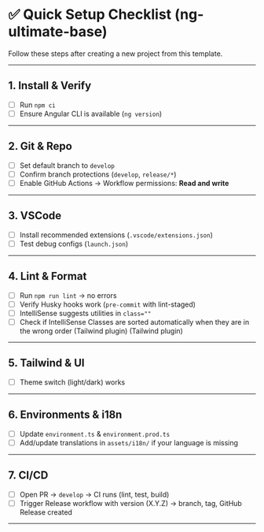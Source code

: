 # ✅ Quick Setup Checklist (ng-ultimate-base)

Follow these steps after creating a new project from this template.

---

## 1. Install & Verify

- [ ] Run `npm ci`
- [ ] Ensure Angular CLI is available (`ng version`)

---

## 2. Git & Repo

- [ ] Set default branch to `develop`
- [ ] Confirm branch protections (`develop`, `release/*`)
- [ ] Enable GitHub Actions → Workflow permissions: **Read and write**

---

## 3. VSCode

- [ ] Install recommended extensions (`.vscode/extensions.json`)
- [ ] Test debug configs (`launch.json`)

---

## 4. Lint & Format

- [ ] Run `npm run lint` → no errors
- [ ] Verify Husky hooks work (`pre-commit` with lint-staged)
- [ ] IntelliSense suggests utilities in `class=""`
- [ ] Check if IntelliSense Classes are sorted automatically when they are in the wrong order (Tailwind plugin) (Tailwind plugin)

---

## 5. Tailwind & UI

- [ ] Theme switch (light/dark) works

---

## 6. Environments & i18n

- [ ] Update `environment.ts` & `environment.prod.ts`
- [ ] Add/update translations in `assets/i18n/` if your language is missing

---

## 7. CI/CD

- [ ] Open PR → `develop` → CI runs (lint, test, build)
- [ ] Trigger Release workflow with version (X.Y.Z) → branch, tag, GitHub Release created

---